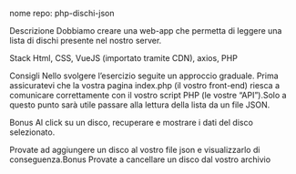 nome repo: php-dischi-json

Descrizione Dobbiamo creare una web-app che permetta di leggere una lista di dischi presente nel nostro server.

Stack Html, CSS, VueJS (importato tramite CDN), axios, PHP

Consigli Nello svolgere l’esercizio seguite un approccio graduale. Prima assicuratevi che la vostra pagina index.php (il vostro front-end) riesca a comunicare correttamente con il vostro script PHP (le vostre “API”).Solo a questo punto sarà utile passare alla lettura della lista da un file JSON.

Bonus Al click su un disco, recuperare e mostrare i dati del disco selezionato.

Provate ad aggiungere un disco al vostro file json e visualizzarlo di conseguenza.Bonus
Provate a cancellare un disco dal vostro archivio
